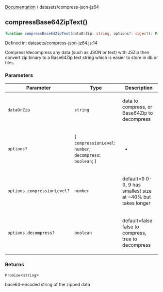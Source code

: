 [Documentation](../modules.md) / datasets/compress-json-jz64

## compressBase64ZipText()

```ts
function compressBase64ZipText(dataOrZip: string, options?: object): Promise<string>;
```

Defined in: datasets/compress-json-jz64.js:14

Compress/decompress any data (such as JSON or text) with JSZip then 
convert zip binary to a Base64Zip text string which is easier to
 store in db or files.

### Parameters

<table>
<thead>
<tr>
<th>Parameter</th>
<th>Type</th>
<th>Description</th>
</tr>
</thead>
<tbody>
<tr>
<td>

`dataOrZip`

</td>
<td>

`string`

</td>
<td>

data to compress, or Base64Zip to decompress

</td>
</tr>
<tr>
<td>

`options?`

</td>
<td>

\{ `compressionLevel`: `number`; `decompress`: `boolean`; \}

</td>
<td>

*

</td>
</tr>
<tr>
<td>

`options.compressionLevel?`

</td>
<td>

`number`

</td>
<td>

default=9 0-9, 9 has smallest size  at ~40%  but takes longer

</td>
</tr>
<tr>
<td>

`options.decompress?`

</td>
<td>

`boolean`

</td>
<td>

default=false  false to compress, true to decompress

</td>
</tr>
</tbody>
</table>

### Returns

`Promise`&lt;`string`&gt;

base64-encoded string of the zipped data
